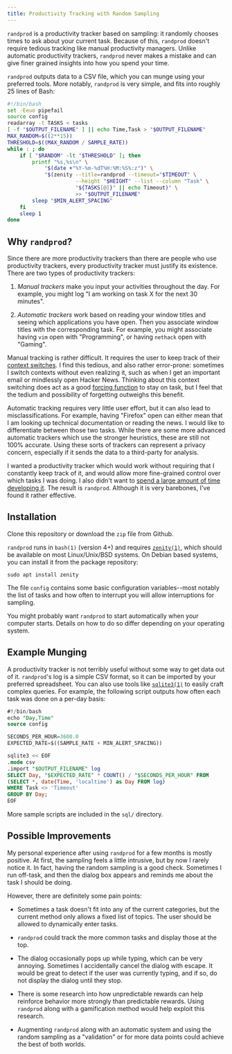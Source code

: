 ```yaml
---
title: Productivity Tracking with Random Sampling
---
```


`randprod` is a productivity tracker based on sampling: it randomly
chooses times to ask about your current task. Because of this,
`randprod` doesn't require tedious tracking like manual productivity
managers.  Unlike automatic productivity trackers, `randprod` never
makes a mistake and can give finer grained insights into how you
spend your time.

`randprod` outputs data to a CSV file, which you can munge using
your preferred tools. More notably, `randprod` is very simple, and
fits into roughly 25 lines of Bash:

```bash
#!/bin/bash
set -Eeuo pipefail
source config
readarray -t TASKS < tasks
[ -f "$OUTPUT_FILENAME" ] || echo Time,Task > "$OUTPUT_FILENAME"
MAX_RANDOM=$((2**15))
THRESHOLD=$((MAX_RANDOM / SAMPLE_RATE))
while : ; do
    if [ "$RANDOM" -lt "$THRESHOLD" ]; then
        printf "%s,%s\n" \
            "$(date +"%Y-%m-%dT%H:%M:%S%:z")" \
            "$(zenity --title=randprod --timeout="$TIMEOUT" \
                      --height "$HEIGHT" --list --column "Task" \
                      "${TASKS[@]}" || echo Timeout)" \
                      >> "$OUTPUT_FILENAME"
        sleep "$MIN_ALERT_SPACING"
    fi
    sleep 1
done
```

## Why `randprod`?

Since there are more productivity trackers than there are people who
use productivity trackers, every productivity tracker must justify
its existence. There are two types of productivity trackers:

1. _Manual trackers_ make you input your activities throughout the
   day. For example, you might log "I am working on task X for the
   next 30 minutes".

2. _Automatic trackers_ work based on reading your window titles and
   seeing which applications you have open. Then you associate window
   titles with the corresponding task. For example, you might
   associate having `vim` open with "Programming", or having
   `nethack` open with "Gaming".

Manual tracking is rather difficult. It requires the user to keep
track of their [context
switches](https://en.wikipedia.org/wiki/Context_switch). I find this
tedious, and also rather error-prone: sometimes I switch contexts
without even realizing it, such as when I get an important email or
mindlessly open Hacker News.  Thinking about this context switching
does act as a good [forcing
function](https://en.wikipedia.org/wiki/Forcing_function) to stay on
task, but I feel that the tedium and possibility of forgetting
outweighs this benefit.

Automatic tracking requires very little user effort, but it can also
lead to misclassifications. For example, having "Firefox" open can
either mean that I am looking up technical documentation or reading
the news. I would like to differentiate between those two tasks.
While there are some more advanced automatic trackers which use the
stronger heuristics, these are still not 100% accurate.  Using these
sorts of trackers can represent a privacy concern, especially if it
sends the data to a third-party for analysis.

I wanted a productivity tracker which would work without requiring
that I constantly keep track of it, and would allow more
fine-grained control over which tasks I was doing. I also didn't
want to [spend a large amount of time developing
it](https://xkcd.com/1319/). The result is `randprod`. Although it
is very barebones, I've found it rather effective.

## Installation

Clone this repository or download the `zip` file from Github.

`randprod` runs in `bash(1)` (version 4+) and requires
[`zenity(1)`](https://en.wikipedia.org/wiki/Zenity), which should be
available on most Linux/Unix/BSD systems. On Debian based systems,
you can install it from the package repository:

    sudo apt install zenity

The file `config` contains some basic configuration variables--most
notably the list of tasks and how often to interrupt you will allow
interruptions for sampling.

You might probably want `randprod` to start automatically when your
computer starts. Details on how to do so differ depending on your
operating system.

## Example Munging

A productivity tracker is not terribly useful without some way to get
data out of it. `randprod`'s log is a simple CSV format, so it can be
imported by your preferred spreadsheet. You can also use tools like
[`sqlite3(1)`](https://sqlite.org/index.html) to easily craft complex
queries. For example, the following script outputs how often each
task was done on a per-day basis:

```sql
#!/bin/bash
echo "Day,Time"
source config

SECONDS_PER_HOUR=3600.0
EXPECTED_RATE=$((SAMPLE_RATE + MIN_ALERT_SPACING))

sqlite3 << EOF
.mode csv
.import "$OUTPUT_FILENAME" log
SELECT Day, "$EXPECTED_RATE" * COUNT() / "$SECONDS_PER_HOUR" FROM
(SELECT *, date(Time, 'localtime') as Day FROM log)
WHERE Task <> 'Timeout'
GROUP BY Day;
EOF
```

More sample scripts are included in the `sql/` directory.

## Possible Improvements

My personal experience after using `randprod` for a few months is
mostly positive. At first, the sampling feels a little intrusive, but
by now I rarely notice it. In fact, having the random sampling is a
good check. Sometimes I run off-task, and then the dialog box appears
and reminds me about the task I should be doing.

However, there are definitely some pain points:

- Sometimes a task doesn't fit into any of the current categories,
  but the current method only allows a fixed list of topics. The
  user should be allowed to dynamically enter tasks.

- `randprod` could track the more common tasks and display those at
  the top.

- The dialog occasionally pops up while typing, which can be very
  annoying. Sometimes I accidentally cancel the dialog with
  escape. It would be great to detect if the user was currently
  typing, and if so, do not display the dialog until they stop.

- There is some research into how unpredictable rewards can help
  reinforce behavior more strongly than predictable rewards. Using
  `randprod` along with a gamification method would help exploit
  this research.

- Augmenting `randprod` along with an automatic system and using the
  random sampling as a "validation" or for more data points could
  achieve the best of both worlds.
